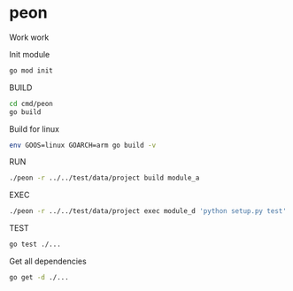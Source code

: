 # peon

Work work

Init module
```bash
go mod init
```

BUILD
```bash
cd cmd/peon
go build
```

Build for linux
```bash
env GOOS=linux GOARCH=arm go build -v
```

RUN
```bash
./peon -r ../../test/data/project build module_a
```

EXEC
```bash
./peon -r ../../test/data/project exec module_d 'python setup.py test'
```

TEST
```bash
go test ./...
```

Get all dependencies
```bash
go get -d ./...
```
